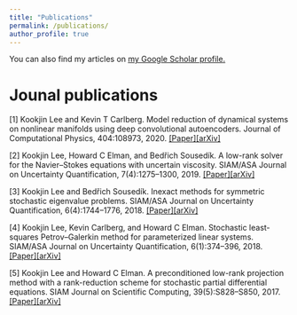```yaml
---
title: "Publications"
permalink: /publications/
author_profile: true
---
```

You can also find my articles on <u><a href="https://scholar.google.com/citations?user=KL89hVQAAAAJ&hl=en">my Google Scholar profile</a>.</u>

Jounal publications
=====
[1] Kookjin Lee and Kevin T Carlberg. Model reduction of dynamical systems on nonlinear manifolds using deep convolutional autoencoders. Journal of Computational Physics, 404:108973, 2020. [[Paper]](https://www.sciencedirect.com/science/article/pii/S0021999119306783?casa_token=02NNBzIRGlMAAAAA:BpGdU2WMfe_xIapkW7gyG-eNaxYVSTnv0UcVKofU5iWhR9mCIVkXf9HvciaLJ1W5pPfVXLgC8Q)[[arXiv]](https://arxiv.org/pdf/1812.08373.pdf) 

[2] Kookjin Lee, Howard C Elman, and Bedřich Sousedík. A low-rank solver for the Navier–Stokes equations with uncertain viscosity. SIAM/ASA Journal on Uncertainty Quantification, 7(4):1275–1300, 2019. [[Paper]](https://epubs.siam.org/doi/abs/10.1137/17M1151912)[[arXiv]](https://arxiv.org/abs/1710.05812)

[3] Kookjin Lee and Bedřich Sousedík. Inexact methods for symmetric stochastic eigenvalue problems. SIAM/ASA Journal on Uncertainty Quantification, 6(4):1744–1776, 2018. [[Paper]](https://epubs.siam.org/doi/pdf/10.1137/18M1176026?casa_token=PIpEYkE2d84AAAAA:S8t3dlwEj_4B4C4JIgj2WsDWkb-fOpi4TGSUVAxwpkUa0Pyib3xI50v1H9F3m7bkiB2limKC4A)[[arXiv]](https://arxiv.org/abs/1811.00745) 

[4] Kookjin Lee, Kevin Carlberg, and Howard C Elman. Stochastic least-squares Petrov–Galerkin method for parameterized linear systems. SIAM/ASA Journal on Uncertainty Quantification, 6(1):374–396, 2018. [[Paper]](https://epubs.siam.org/doi/abs/10.1137/17M1110729)[[arXiv]](https://arxiv.org/abs/1701.01492)

[5] Kookjin Lee and Howard C Elman. A preconditioned low-rank projection method with a rank-reduction scheme for stochastic partial differential equations. SIAM Journal on Scientific Computing, 39(5):S828–S850, 2017. [[Paper]](https://epubs.siam.org/doi/abs/10.1137/16M1075582)[[arXiv]](https://arxiv.org/abs/1605.05297)
